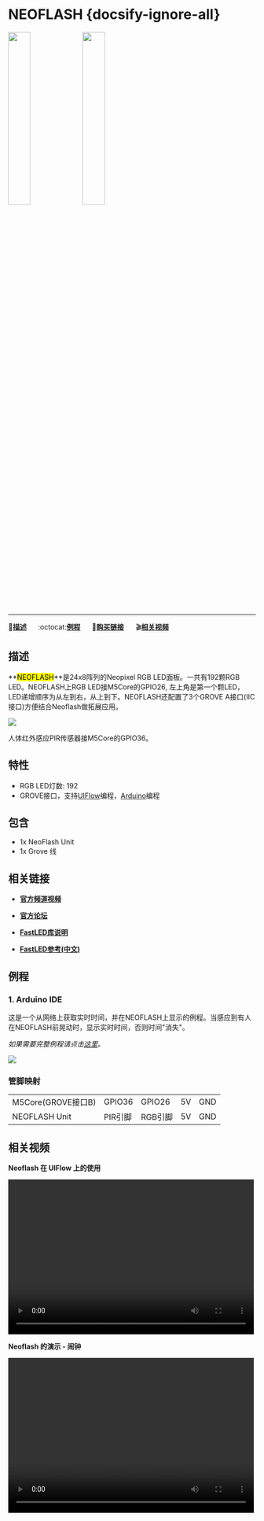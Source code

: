 # NEOFLASH {docsify-ignore-all}

<img src="assets/img/product_pics/unit/unit_neoflash_01.png" width="30%" height="30%"><img src="assets/img/product_pics/unit/unit_neoflash_02.png" width="30%" height="30%">

***

:memo:**[描述](#描述)**&nbsp;&nbsp;&nbsp;&nbsp;&nbsp;&nbsp;:octocat:**[例程](#例程)**&nbsp;&nbsp;&nbsp;&nbsp;&nbsp;&nbsp;🛒**[购买链接](https://item.taobao.com/item.htm?spm=a1z10.3-c.w4002-1172588106.11.36da425eorzBcg&id=582828472414)**&nbsp;&nbsp;&nbsp;&nbsp;&nbsp;&nbsp;:clapper:**[相关视频](#相关视频)**

## 描述

**<mark>NEOFLASH</mark>**是24x8阵列的Neopixel RGB LED面板。一共有192颗RGB LED。NEOFLASH上RGB LED接M5Core的GPIO26, 左上角是第一个颗LED，LED递增顺序为从左到右，从上到下。NEOFLASH还配置了3个GROVE A接口(IIC接口)方便结合Neoflash做拓展应用。

<img src="assets/img/product_pics/unit/unit_neoflash_03.png">

人体红外感应PIR传感器接M5Core的GPIO36。

## 特性

- RGB LED灯数: 192
- GROVE接口，支持[UIFlow](http://flow.m5stack.com)编程，[Arduino](http://www.arduino.cc)编程

## 包含

- 1x NeoFlash Unit
- 1x Grove 线

## 相关链接

- **[官方频道视频](https://i.youku.com/i/UNjE1ODA2MzE0OA==?spm=a2hzp.8253869.0.0)**

- **[官方论坛](http://forum.m5stack.com/)**

- **[FastLED库说明](https://github.com/FastLED/FastLED/wiki/Overview)**

- **[FastLED参考(中文)](http://www.taichi-maker.com/homepage/reference-index/arduino-library-index/fastled-library/)**

## 例程

### 1. Arduino IDE

这是一个从网络上获取实时时间，并在NEOFLASH上显示的例程。当感应到有人在NEOFLASH前晃动时，显示实时时间，否则时间"消失"。

*如果需要完整例程请点击[这里](https://github.com/m5stack/M5-ProductExampleCodes/tree/master/Unit/NEOFLASH/Arduino)。*

<img src="assets/img/product_pics/unit/unit_example/NEOFLASH/example_unit_neoflash_01.png">

### 管脚映射

<table>
<tr><td>M5Core(GROVE接口B)</td><td>GPIO36</td><td>GPIO26</td><td>5V</td><td>GND</td></tr>
 <tr><td>NEOFLASH Unit</td><td>PIR引脚</td><td>RGB引脚</td><td>5V</td><td>GND</td></tr>
</table>

## 相关视频

**Neoflash 在 UIFlow 上的使用**

<video width="500" height="315" controls>
    <source src="https://m5stack.oss-cn-shenzhen.aliyuncs.com/video/%E6%95%99%E7%A8%8B/NeoFlash/E1%20-%20Neoflash%20%E4%BE%8B%E7%A8%8B%EF%BC%88UIFlow%20Tutorials%202%EF%BC%89.mp4" type="video/mp4">
</video>

**Neoflash 的演示 - 闹钟**

<video width="500" height="315" controls>
    <source src="https://m5stack.oss-cn-shenzhen.aliyuncs.com/video/Blog/Twitch201901/M5stack%20NeoFlash.mp4" type="video/mp4">
</video>
